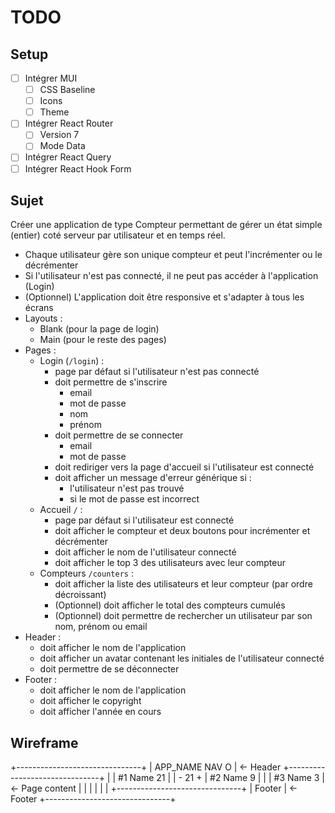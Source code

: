 # TODO

## Setup

- [ ] Intégrer MUI
  - [ ] CSS Baseline
  - [ ] Icons
  - [ ] Theme
- [ ] Intégrer React Router
  - [ ] Version 7
  - [ ] Mode Data
- [ ] Intégrer React Query
- [ ] Intégrer React Hook Form

## Sujet

Créer une application de type Compteur permettant de gérer un état simple (entier) coté serveur par utilisateur et en temps réel.

- Chaque utilisateur gère son unique compteur et peut l'incrémenter ou le décrémenter
- Si l'utilisateur n'est pas connecté, il ne peut pas accéder à l'application (Login)
- (Optionnel) L'application doit être responsive et s'adapter à tous les écrans
- Layouts :
  - Blank (pour la page de login)
  - Main (pour le reste des pages)
- Pages :
  - Login (`/login`) :
    - page par défaut si l'utilisateur n'est pas connecté
    - doit permettre de s'inscrire
      - email
      - mot de passe
      - nom
      - prénom
    - doit permettre de se connecter
      - email
      - mot de passe
    - doit rediriger vers la page d'accueil si l'utilisateur est connecté
    - doit afficher un message d'erreur générique si :
      - l'utilisateur n'est pas trouvé
      - si le mot de passe est incorrect
  - Accueil `/` :
    - page par défaut si l'utilisateur est connecté
    - doit afficher le compteur et deux boutons pour incrémenter et décrémenter
    - doit afficher le nom de l'utilisateur connecté
    - doit afficher le top 3 des utilisateurs avec leur compteur
  - Compteurs `/counters` :
    - doit afficher la liste des utilisateurs et leur compteur (par ordre décroissant)
    - (Optionnel) doit afficher le total des compteurs cumulés
    - (Optionnel) doit permettre de rechercher un utilisateur par son nom, prénom ou email
- Header :
  - doit afficher le nom de l'application
  - doit afficher un avatar contenant les initiales de l'utilisateur connecté
  - doit permettre de se déconnecter
- Footer :
  - doit afficher le nom de l'application
  - doit afficher le copyright
  - doit afficher l'année en cours


## Wireframe

+-------------------------------+
| APP_NAME      NAV           O |  <- Header
+-------------------------------+
|                | #1 Name   21 |
|     - 21 +     | #2 Name    9 |
|                | #3 Name    3 |  <- Page content
|                |              |
|                |              |
+-------------------------------+
|             Footer            |  <- Footer
+-------------------------------+
